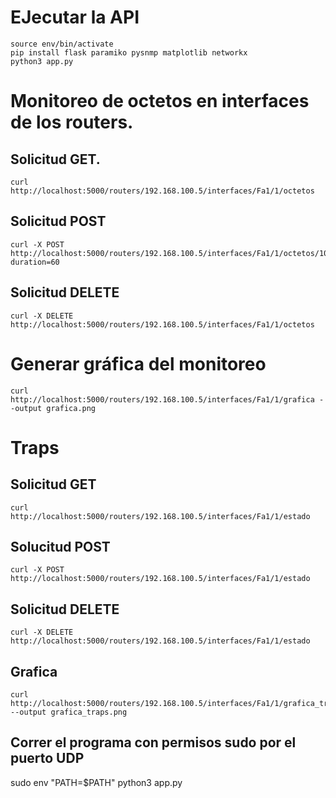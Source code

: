 # EJecutar la API
```
source env/bin/activate
pip install flask paramiko pysnmp matplotlib networkx
python3 app.py
```

# Monitoreo de octetos en interfaces de los routers.
## Solicitud GET.

```
curl http://localhost:5000/routers/192.168.100.5/interfaces/Fa1/1/octetos
```

## Solicitud POST

```
curl -X POST http://localhost:5000/routers/192.168.100.5/interfaces/Fa1/1/octetos/10?duration=60
```

## Solicitud DELETE

```
curl -X DELETE http://localhost:5000/routers/192.168.100.5/interfaces/Fa1/1/octetos
```

# Generar gráfica del monitoreo

```
curl http://localhost:5000/routers/192.168.100.5/interfaces/Fa1/1/grafica --output grafica.png
```

# Traps
## Solicitud GET
```
curl http://localhost:5000/routers/192.168.100.5/interfaces/Fa1/1/estado
```

## Solucitud POST
```
curl -X POST http://localhost:5000/routers/192.168.100.5/interfaces/Fa1/1/estado
```

## Solicitud DELETE
```
curl -X DELETE http://localhost:5000/routers/192.168.100.5/interfaces/Fa1/1/estado
```

## Grafica
```
curl http://localhost:5000/routers/192.168.100.5/interfaces/Fa1/1/grafica_traps --output grafica_traps.png
```

## Correr el programa con permisos sudo por el puerto UDP
sudo env "PATH=$PATH" python3 app.py
